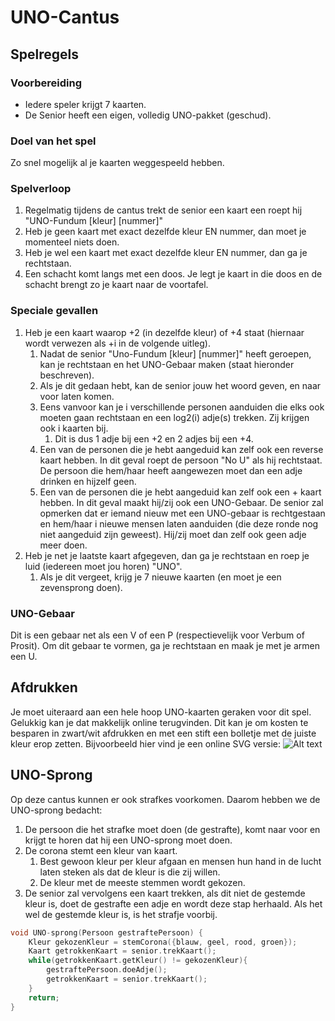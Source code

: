 # UNO-Cantus
## Spelregels
### Voorbereiding
- Iedere speler krijgt 7 kaarten. 
- De Senior heeft een eigen, volledig UNO-pakket (geschud).
### Doel van het spel
Zo snel mogelijk al je kaarten weggespeeld hebben.
### Spelverloop 
1. Regelmatig tijdens de cantus trekt de senior een kaart een roept hij "UNO-Fundum [kleur] [nummer]"
1. Heb je geen kaart met exact dezelfde kleur EN nummer, dan moet je momenteel niets doen.
1. Heb je wel een kaart met exact dezelfde kleur EN nummer, dan ga je rechtstaan.
1. Een schacht komt langs met een doos. Je legt je kaart in die doos en de schacht brengt zo je kaart naar de voortafel.
### Speciale gevallen
1. Heb je een kaart waarop +2 (in dezelfde kleur) of +4 staat (hiernaar wordt verwezen als +i in de volgende uitleg).
    1. Nadat de senior "Uno-Fundum [kleur] [nummer]" heeft geroepen, kan je rechtstaan en het UNO-Gebaar maken (staat hieronder beschreven).
    1. Als je dit gedaan hebt, kan de senior jouw het woord geven, en naar voor laten komen.
    1. Eens vanvoor kan je i verschillende personen aanduiden die elks ook moeten gaan rechtstaan en een log2(i) adje(s) trekken. Zij krijgen ook i kaarten bij.
        1. Dit is dus 1 adje bij een +2 en 2 adjes bij een +4.
    1. Een van de personen die je hebt aangeduid kan zelf ook een reverse kaart hebben. In dit geval roept de persoon "No U" als hij rechtstaat. De persoon die hem/haar heeft aangewezen moet dan een adje drinken en hijzelf geen.
    1. Een van de personen die je hebt aangeduid kan zelf ook een + kaart hebben. In dit geval maakt hij/zij ook een UNO-Gebaar. De senior zal opmerken dat er iemand nieuw met een UNO-gebaar is rechtgestaan en hem/haar i nieuwe mensen laten aanduiden (die deze ronde nog niet aangeduid zijn geweest). Hij/zij moet dan zelf ook geen adje meer doen.
1. Heb je net je laatste kaart afgegeven, dan ga je rechtstaan en roep je luid (iedereen moet jou horen) "UNO".
    1. Als je dit vergeet, krijg je 7 nieuwe kaarten (en moet je een zevensprong doen). 
### UNO-Gebaar
Dit is een gebaar net als een V of een P (respectievelijk voor Verbum of Prosit). Om dit gebaar te vormen, ga je rechtstaan en maak je met je armen een U.
## Afdrukken
Je moet uiteraard aan een hele hoop UNO-kaarten geraken voor dit spel. Gelukkig kan je dat makkelijk online terugvinden. Dit kan je om kosten te besparen in zwart/wit afdrukken en met een stift een bolletje met de juiste kleur erop zetten.
Bijvoorbeeld hier vind je een online SVG versie: ![Alt text](https://upload.wikimedia.org/wikipedia/commons/thumb/9/95/UNO_cards_deck.svg/699px-UNO_cards_deck.svg.png?sanitize=true)
## UNO-Sprong
Op deze cantus kunnen er ook strafkes voorkomen. Daarom hebben we de UNO-sprong bedacht:
1. De persoon die het strafke moet doen (de gestrafte), komt naar voor en krijgt te horen dat hij een UNO-sprong moet doen.
1. De corona stemt een kleur van kaart.
    1. Best gewoon kleur per kleur afgaan en mensen hun hand in de lucht laten steken als dat de kleur is die zij willen.
    1. De kleur met de meeste stemmen wordt gekozen.
1. De senior zal vervolgens een kaart trekken, als dit niet de gestemde kleur is, doet de gestrafte een adje en wordt deze stap herhaald. Als het wel de gestemde kleur is, is het strafje voorbij.
```c++
void UNO-sprong(Persoon gestraftePersoon) {
    Kleur gekozenKleur = stemCorona({blauw, geel, rood, groen});
    Kaart getrokkenKaart = senior.trekKaart();
    while(getrokkenKaart.getKleur() != gekozenKleur){
        gestraftePersoon.doeAdje();
        getrokkenKaart = senior.trekKaart();
    }
    return;
}
